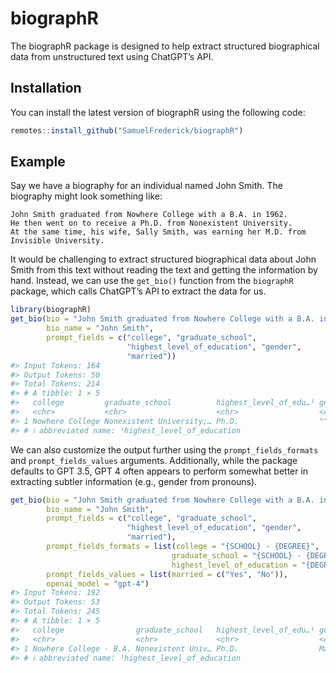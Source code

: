 
<!-- README.md is generated from README.Rmd. Please edit that file -->

# biographR

<!-- badges: start -->
<!-- badges: end -->

The biographR package is designed to help extract structured
biographical data from unstructured text using ChatGPT’s API.

## Installation

You can install the latest version of biographR using the following
code:

``` r
remotes::install_github("SamuelFrederick/biographR")
```

## Example

Say we have a biography for an individual named John Smith. The
biography might look something like:

    John Smith graduated from Nowhere College with a B.A. in 1962. 
    He then went on to receive a Ph.D. from Nonexistent University. 
    At the same time, his wife, Sally Smith, was earning her M.D. from Invisible University.

It would be challenging to extract structured biographical data about
John Smith from this text without reading the text and getting the
information by hand. Instead, we can use the `get_bio()` function from
the `biographR` package, which calls ChatGPT’s API to extract the data
for us.

``` r
library(biographR)
get_bio(bio = "John Smith graduated from Nowhere College with a B.A. in 1962. He then went on to receive a Ph.D. from Nonexistent University. At the same time, his wife, Sally Smith, was earning her M.D. from Invisible University.", 
        bio_name = "John Smith", 
        prompt_fields = c("college", "graduate_school", 
                          "highest_level_of_education", "gender",
                          "married"))
#> Input Tokens: 164
#> Output Tokens: 50
#> Total Tokens: 214
#> # A tibble: 1 × 5
#>   college         graduate_school          highest_level_of_edu…¹ gender married
#>   <chr>           <chr>                    <chr>                  <chr>  <chr>  
#> 1 Nowhere College Nonexistent University;… Ph.D.                  ""     Sally …
#> # ℹ abbreviated name: ¹​highest_level_of_education
```

We can also customize the output further using the
`prompt_fields_formats` and `prompt_fields_values` arguments.
Additionally, while the package defaults to GPT 3.5, GPT 4 often appears
to perform somewhat better in extracting subtler information (e.g.,
gender from pronouns).

``` r
get_bio(bio = "John Smith graduated from Nowhere College with a B.A. in 1962. He then went on to receive a Ph.D. from Nonexistent University. At the same time, his wife, Sally Smith, was earning her M.D. from Invisible University.", 
        bio_name = "John Smith", 
        prompt_fields = c("college", "graduate_school", 
                          "highest_level_of_education", "gender",
                          "married"), 
        prompt_fields_formats = list(college = "{SCHOOL} - {DEGREE}", 
                                    graduate_school = "{SCHOOL} - {DEGREE}", 
                                    highest_level_of_education = "{DEGREE}"), 
        prompt_fields_values = list(married = c("Yes", "No")), 
        openai_model = "gpt-4")
#> Input Tokens: 192
#> Output Tokens: 53
#> Total Tokens: 245
#> # A tibble: 1 × 5
#>   college                graduate_school   highest_level_of_edu…¹ gender married
#>   <chr>                  <chr>             <chr>                  <chr>  <chr>  
#> 1 Nowhere College - B.A. Nonexistent Univ… Ph.D.                  Male   Yes    
#> # ℹ abbreviated name: ¹​highest_level_of_education
```
